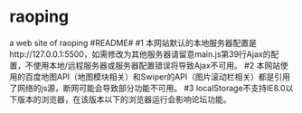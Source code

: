 # raoping
a web site of raoping
#README#
#1 本网站默认的本地服务器配置是http://127.0.0.1:5500，如需修改为其他服务器请留意main.js第39行Ajax的配置，不使用本地/远程服务器或服务器配置错误将导致Ajax不可用。
#2 本网站使用的百度地图API（地图模块相关）和Swiper的API（图片滚动栏相关）都是引用了网络的js源，断网可能会导致部分功能不可用。
#3 localStorage不支持IE8.0以下版本的浏览器，在该版本以下的浏览器运行会影响论坛功能。
